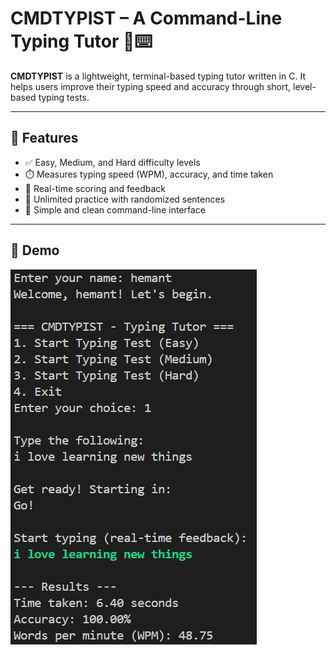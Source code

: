 # CMDTYPIST – A Command-Line Typing Tutor 🧠⌨️

**CMDTYPIST** is a lightweight, terminal-based typing tutor written in C. It helps users improve their typing speed and accuracy through short, level-based typing tests.

---

## 🚀 Features

- ✅ Easy, Medium, and Hard difficulty levels
- ⏱️ Measures typing speed (WPM), accuracy, and time taken
- 🧮 Real-time scoring and feedback
- 🔁 Unlimited practice with randomized sentences
- 🧼 Simple and clean command-line interface

---

## 📸 Demo

![alt text](image-1.png)
